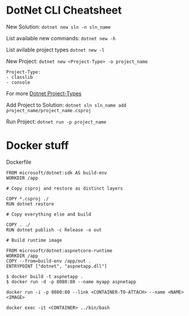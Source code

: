 # DotNet CLI Cheatsheet

New Solution: `dotnet new sln -n sln_name`

List available new commands: `dotnet new -h`

List avilable project types `dotnet new -l`

New Project: `dotnet new <Project-Type> -o project_name`

```
Project-Type:
- classlib
- console

```

For more [Dotnet Project-Types](https://learn.microsoft.com/en-us/dotnet/core/tools/dotnet-new)

Add Project to Solution: `dotnet sln sln_name add project_name/project_name.csproj`

Run Project: `dotnet run -p project_name`

# Docker stuff

Dockerfile
```
FROM microsoft/dotnet:sdk AS build-env
WORKDIR /app

# Copy csproj and restore as distinct layers

COPY *.csproj ./
RUN dotnet restore

# Copy everything else and build

COPY . ./
RUN dotnet publish -c Release -o out

# Build runtime image

FROM microsoft/dotnet:aspnetcore-runtime
WORKDIR /app
COPY --from=build-env /app/out .
ENTRYPOINT ["dotnet", "aspnetapp.dll"]

```

```
$ docker build -t aspnetapp .
$ docker run -d -p 8080:80 --name myapp aspnetapp

```

```
docker run -i -p 8080:80 --link <CONTAINER-TO-ATTACH> --name <NAME> <IMAGE>

```

```
docker exec -it <CONTAINER> ../bin/bash

```